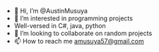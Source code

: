 - 👋 Hi, I’m @AustinMusuya
- 👀 I’m interested in programming projects
- Well-versed in C#, java, python
- 💞️ I’m looking to collaborate on random projects
- 📫 How to reach me amusuya57@gmail.com

<!---
AustinMusuya/AustinMusuya is a ✨ special ✨ repository because its `README.md` (this file) appears on your GitHub profile.
You can click the Preview link to take a look at your changes.
--->
